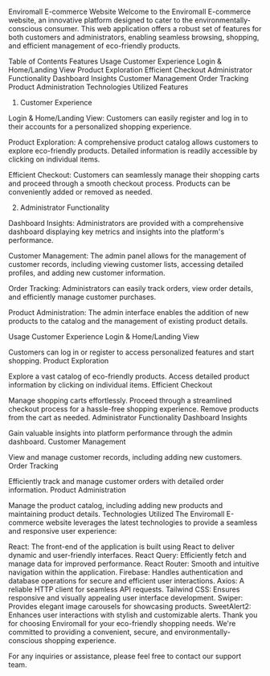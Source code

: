Enviromall E-commerce Website
Welcome to the Enviromall E-commerce website, an innovative platform designed to cater to the environmentally-conscious consumer. This web application offers a robust set of features for both customers and administrators, enabling seamless browsing, shopping, and efficient management of eco-friendly products.

Table of Contents
Features
Usage
Customer Experience
Login & Home/Landing View
Product Exploration
Efficient Checkout
Administrator Functionality
Dashboard Insights
Customer Management
Order Tracking
Product Administration
Technologies Utilized
Features

1. Customer Experience

Login & Home/Landing View: Customers can easily register and log in to their accounts for a personalized shopping experience.

Product Exploration: A comprehensive product catalog allows customers to explore eco-friendly products. Detailed information is readily accessible by clicking on individual items.

Efficient Checkout: Customers can seamlessly manage their shopping carts and proceed through a smooth checkout process. Products can be conveniently added or removed as needed.

2. Administrator Functionality

Dashboard Insights: Administrators are provided with a comprehensive dashboard displaying key metrics and insights into the platform's performance.

Customer Management: The admin panel allows for the management of customer records, including viewing customer lists, accessing detailed profiles, and adding new customer information.

Order Tracking: Administrators can easily track orders, view order details, and efficiently manage customer purchases.

Product Administration: The admin interface enables the addition of new products to the catalog and the management of existing product details.

Usage
Customer Experience
Login & Home/Landing View

Customers can log in or register to access personalized features and start shopping.
Product Exploration

Explore a vast catalog of eco-friendly products.
Access detailed product information by clicking on individual items.
Efficient Checkout

Manage shopping carts effortlessly.
Proceed through a streamlined checkout process for a hassle-free shopping experience.
Remove products from the cart as needed.
Administrator Functionality
Dashboard Insights

Gain valuable insights into platform performance through the admin dashboard.
Customer Management

View and manage customer records, including adding new customers.
Order Tracking

Efficiently track and manage customer orders with detailed order information.
Product Administration

Manage the product catalog, including adding new products and maintaining product details.
Technologies Utilized
The Enviromall E-commerce website leverages the latest technologies to provide a seamless and responsive user experience:

React: The front-end of the application is built using React to deliver dynamic and user-friendly interfaces.
React Query: Efficiently fetch and manage data for improved performance.
React Router: Smooth and intuitive navigation within the application.
Firebase: Handles authentication and database operations for secure and efficient user interactions.
Axios: A reliable HTTP client for seamless API requests.
Tailwind CSS: Ensures responsive and visually appealing user interface development.
Swiper: Provides elegant image carousels for showcasing products.
SweetAlert2: Enhances user interactions with stylish and customizable alerts.
Thank you for choosing Enviromall for your eco-friendly shopping needs. We're committed to providing a convenient, secure, and environmentally-conscious shopping experience.

For any inquiries or assistance, please feel free to contact our support team.
